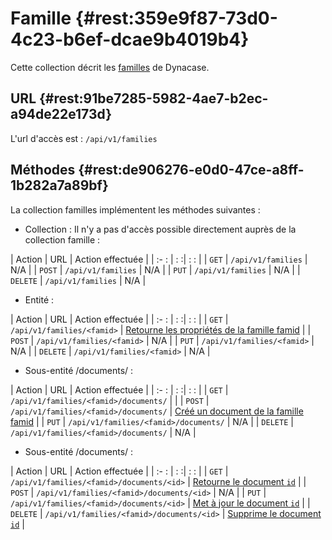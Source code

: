 # Famille {#rest:359e9f87-73d0-4c23-b6ef-dcae9b4019b4}

Cette collection décrit les [familles][doc_family] de Dynacase. 

## URL {#rest:91be7285-5982-4ae7-b2ec-a94de22e173d}

L'url d'accès est : `/api/v1/families`

## Méthodes {#rest:de906276-e0d0-47ce-a8ff-1b282a7a89bf}

La collection familles implémentent les méthodes suivantes :

* Collection : Il n'y a pas d'accès possible directement auprès de la collection famille :

| Action   | URL                     | Action effectuée   |
| :-     : | :                      :| :                : |
| `GET`    | `/api/v1/families`      | N/A                |
| `POST`   | `/api/v1/families`      | N/A                |
| `PUT`    | `/api/v1/families`      | N/A                |
| `DELETE` | `/api/v1/families`      | N/A                |

* Entité :

| Action   | URL                         | Action effectuée                                          |
| :-     : | :                          :| :                                                 :       |
| `GET`    | `/api/v1/families/<famid>`  | [Retourne les propriétés de la famille famid][get_family] |
| `POST`   | `/api/v1/families/<famid>`  | N/A                                                       |
| `PUT`    | `/api/v1/families/<famid>`  | N/A                                                       |
| `DELETE` | `/api/v1/families/<famid>`  | N/A                                                       |

* Sous-entité /documents/ :

| Action   | URL                                    | Action effectuée                                          |
| :-     : | :                                     :| :                                                 :       |
| `GET`    | `/api/v1/families/<famid>/documents/`  |                                                           |
| `POST`   | `/api/v1/families/<famid>/documents/`  | [Créé un document de la famille famid][create_document]   |
| `PUT`    | `/api/v1/families/<famid>/documents/`  | N/A                                                       |
| `DELETE` | `/api/v1/families/<famid>/documents/`  | N/A                                                       |

* Sous-entité /documents/ :

| Action   | URL                                        | Action effectuée                                          |
| :-     : | :                                         :| :                                                       : |
| `GET`    | `/api/v1/families/<famid>/documents/<id>`  | [Retourne le document `id`][get_doc]                      |
| `POST`   | `/api/v1/families/<famid>/documents/<id>`  | N/A                                                       |
| `PUT`    | `/api/v1/families/<famid>/documents/<id>`  | [Met à jour le document `id`][update_doc]                 |
| `DELETE` | `/api/v1/families/<famid>/documents/<id>`  | [Supprime le document `id`][delete_doc]                   |


<!-- links -->

[doc_family]: http://docs.anakeen.com/dynacase/3.2/dynacase-doc-core-reference/website/book/core-ref:e01bf76d-481b-41fd-ac64-167a68d34c55.html#core-ref:e263d44b-8357-4450-87bf-11cef8bafb24
[get_family]: #rest:6b195156-0cda-47c8-9a9a-04ec13562c9a
[create_document]: #rest:e769b476-0033-407c-b453-4e8466e09975
[get_doc]: #rest:1d7b939f-d5fc-4b57-b33f-d216913efc22
[update_doc]: #rest:db2cb01a-7325-4f78-8cec-ceac9858caf2
[delete_doc]: #rest:3358b3bd-bdf6-44ef-b1d7-438f8eb21067

